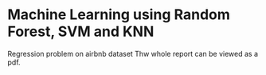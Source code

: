 # Machine Learning using Random Forest, SVM and KNN

Regression problem on airbnb dataset
Thw whole report can be viewed as a pdf.
